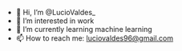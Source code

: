 - 👋 Hi, I’m @LucioValdes_
- 👀 I’m interested in work
- 🌱 I’m currently learning machine learning
- 📫 How to reach me: luciovaldes96@gmail.com
